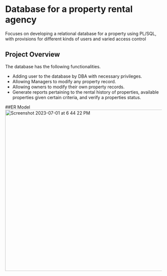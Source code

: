 # Database for a property rental agency

Focuses on developing a relational database for a property using PL/SQL, with provisions for different kinds of users and varied access control

## Project Overview

The database has the following functionalities.

- Adding user to the database by DBA with necessary privileges.
- Allowing Managers to modify any property record.
- Allowing owners to modify their own property records.
- Generate reports pertaining to the rental history of properties, available properties given certain criteria, and verify a properties status.
  
##ER Model
<img width="518" alt="Screenshot 2023-07-01 at 6 44 22 PM" src="https://github.com/arjunk1206/DBMSAssignment/assets/108979894/b07452a9-4d64-4db7-ab47-48a3bb4401ae">
